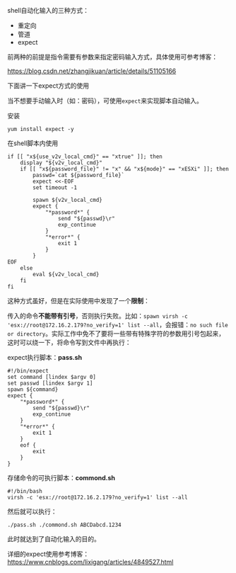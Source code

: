 shell自动化输入的三种方式：

- 重定向
- 管道
- expect

前两种的前提是指令需要有参数来指定密码输入方式，具体使用可参考博客：

https://blog.csdn.net/zhangjikuan/article/details/51105166

下面讲一下expect方式的使用

当不想要手动输入时（如：密码），可使用`expect`来实现脚本自动输入。

安装

```shell
yum install expect -y
```

在shell脚本内使用

```shell
if [[ "x${use_v2v_local_cmd}" == "xtrue" ]]; then
    display "${v2v_local_cmd}"
    if [[ "x${password_file}" != "x" && "x${mode}" == "xESXi" ]]; then
        passwd=`cat ${password_file}`
        expect <<-EOF
        set timeout -1

        spawn ${v2v_local_cmd}
        expect {
            "*password*" {
                send "${passwd}\r"
                exp_continue
            }
            "*error*" {
                exit 1
            }
        }
EOF
    else
        eval ${v2v_local_cmd}
    fi
fi
```

这种方式虽好，但是在实际使用中发现了一个**限制**：

​		传入的命令**不能带有引号**，否则执行失败。比如：`spawn virsh -c 'esx://root@172.16.2.179?no_verify=1' list --all`，会报错：`no such file or directory`。实际工作中免不了要将一些带有特殊字符的参数用引号包起来，这时可以绕一下，将命令写到文件中再执行：

expect执行脚本：**pass.sh**

```shell
#!/bin/expect
set command [lindex $argv 0]
set passwd [lindex $argv 1]
spawn ${command}
expect {
    "*password*" {
        send "${passwd}\r"
        exp_continue
    }
    "*error*" {
        exit 1
    }
    eof {
        exit
    }
}
```

存储命令的可执行脚本：**commond.sh**

```shell
#!/bin/bash
virsh -c 'esx://root@172.16.2.179?no_verify=1' list --all
```

然后就可以执行：

```shell
./pass.sh ./commond.sh ABCDabcd.1234
```

此时就达到了自动化输入的目的。

详细的expect使用参考博客：https://www.cnblogs.com/lixigang/articles/4849527.html